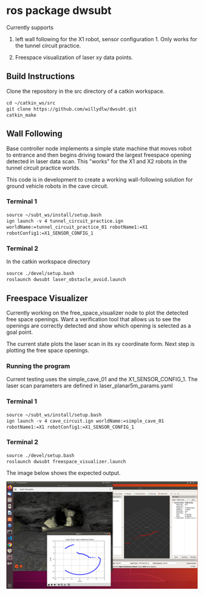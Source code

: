 # ros package dwsubt

Currently supports 

1. left wall following for the X1 robot, sensor configuration 1. Only works for the tunnel circuit practice.

2. Freespace visualization of laser xy data points.


## Build Instructions
Clone the repository in the src directory of a catkin workspace.

```
cd ~/catkin_ws/src
git clone https://github.com/willydlw/dwsubt.git
catkin_make 
```

## Wall Following

Base controller node implements a simple state machine that moves robot to entrance and then begins driving toward the largest freespace opening detected in laser data scan. This
"works" for the X1 and X2 robots in the tunnel circuit practice worlds.

This code is in development to create a working wall-following solution for ground vehicle robots in the cave circuit. 


### Terminal 1

```
source ~/subt_ws/install/setup.bash
ign launch -v 4 tunnel_circuit_practice.ign worldName:=tunnel_circuit_practice_01 robotName1:=X1 robotConfig1:=X1_SENSOR_CONFIG_1

```

### Terminal 2

In the catkin workspace directory

```
source ./devel/setup.bash
roslaunch dwsubt laser_obstacle_avoid.launch
```


## Freespace Visualizer 

Currently working on the free_space_visualizer node to plot the detected free space openings. Want a verification tool that allows us to see the openings are correctly detected and show which opening is selected as a goal point.

The current state plots the laser scan in its xy coordinate form. Next step is plotting the free space openings.


### Running the program 

Current testing uses the simple_cave_01 and the X1_SENSOR_CONFIG_1. The laser scan parameters are defined in laser_planar5m_params.yaml

### Terminal 1

```
source ~/subt_ws/install/setup.bash
ign launch -v 4 cave_circuit.ign worldName:=simple_cave_01 robotName1:=X1 robotConfig1:=X1_SENSOR_CONFIG_1
```

### Terminal 2

```
source ./devel/setup.bash
roslaunch dwsubt freespace_visualizer.launch
```


The image below shows the expected output.


![Laser XY data points](./images/xy_data_2020-06-06.png "laser data")



